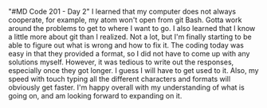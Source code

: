 "#MD Code 201 - Day 2"
I learned that my computer does not always cooperate, for example, my atom won't open from git Bash. Gotta work around the problems to get to where I want to go. I also learned that I know a little more about git than I realized. Not a lot, but I'm finally starting to be able to figure out what is wrong and how to fix it. The coding today was easy in that they provided a format, so I did not have to come up with any solutions myself. However, it was tedious to write out the responses, especially once they got longer. I guess I will have to get used to it. Also, my speed with touch typing all the different characters and formats will obviously get faster. I'm happy overall with my understanding of what is going on, and am looking forward to expanding on it. 
